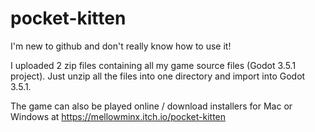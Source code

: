 # pocket-kitten

I'm new to github and don't really know how to use it!

I uploaded 2 zip files containing all my game source files (Godot 3.5.1 project). Just unzip all the files into one directory and import into Godot 3.5.1.

The game can also be played online / download installers for Mac or Windows at https://mellowminx.itch.io/pocket-kitten
